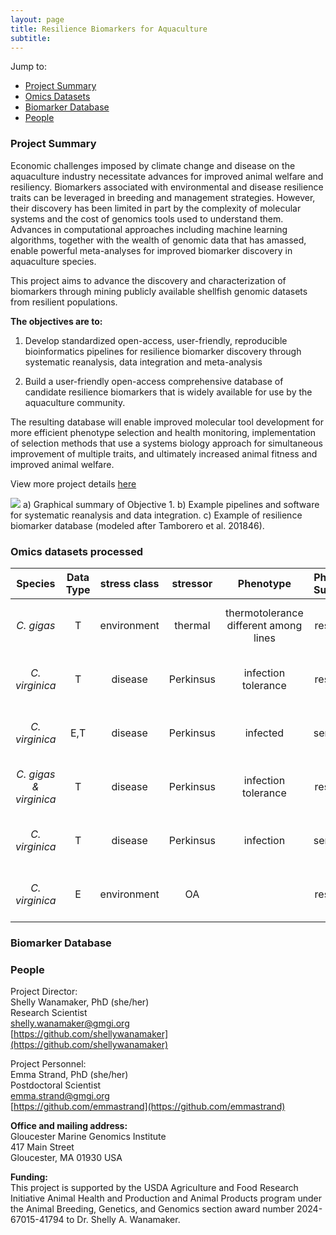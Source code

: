 ```yaml
---
layout: page
title: Resilience Biomarkers for Aquaculture
subtitle:
---
```


Jump to:  
- [Project Summary](#project-summary)
- [Omics Datasets](#omics-datasets)
- [Biomarker Database](#biomarker-database)
- [People](#people)

### Project Summary

Economic challenges imposed by climate change and disease on the aquaculture industry
necessitate advances for improved animal welfare and resiliency. Biomarkers associated with
environmental and disease resilience traits can be leveraged in breeding and management
strategies. However, their discovery has been limited in part by the complexity of molecular
systems and the cost of genomics tools used to understand them. Advances in computational
approaches including machine learning algorithms, together with the wealth of genomic data that
has amassed, enable powerful meta-analyses for improved biomarker discovery in aquaculture
species.

This project aims to advance the discovery and characterization of biomarkers
through mining publicly available shellfish genomic datasets from resilient populations.

**The objectives are to:**

1) Develop standardized open-access, user-friendly, reproducible bioinformatics pipelines for resilience biomarker discovery through systematic reanalysis, data integration and meta-analysis  

2) Build a user-friendly open-access comprehensive database of candidate resilience biomarkers that is widely available for use by the aquaculture community.

The resulting database will enable improved molecular tool development for more efficient
phenotype selection and health monitoring, implementation of selection methods that use a systems biology approach for simultaneous
improvement of multiple traits, and ultimately increased animal fitness and improved animal welfare.

View more project details [here](https://github.com/Resilience-Biomarkers-for-Aquaculture/Resilience-Biomarkers-for-Aquaculture.github.io/blob/master/docs/ProjectSummaryandNarrative.pdf)

![](https://raw.githubusercontent.com/Resilience-Biomarkers-for-Aquaculture/Resilience-Biomarkers-for-Aquaculture.github.io/master/img/fig1.png)
a) Graphical summary of Objective 1. b) Example pipelines and software for systematic reanalysis and data integration. c) Example of resilience biomarker database (modeled after Tamborero et al. 201846).

### Omics datasets processed

**Species**|**Data Type**|**stress class**|**stressor**|**Phenotype**|**Phenotpe Summary**|**Reference**|**DOI**|**SRA links**|**meta data file**|**counts table**|**DEG data**
:-----:|:-----:|:-----:|:-----:|:-----:|:-----:|:-----:|:-----:|:-----:|:-----:|:-----:|:-----:
_C. gigas_|T|environment|thermal |thermotolerance different among lines|resilience| Arredondo-Espinoza _et al._ 2023|[https://doi.org/10.1016/j.cbd.2023.101089](https://doi.org/10.1016/j.cbd.2023.101089)|[https://www.ncbi.nlm.nih.gov/biosample?LinkName=bioproject_biosample_all&from_uid=516210](https://www.ncbi.nlm.nih.gov/biosample?LinkName=bioproject_biosample_all&from_uid=516210)|[SraRunTable.csv](https://raw.githubusercontent.com/Resilience-Biomarkers-for-Aquaculture/Cgigas_denovotranscript/refs/heads/main/data/SraRunTable.csv) | [salmon.merged.gene_counts.tsv](https://gannet.fish.washington.edu/emma.strand/rnaseq/Cgigas_ArredondoEspinoza2023/salmon.merged.gene_counts.tsv)|
_C. virginica_|T|disease|Perkinsus|infection tolerance|resilience|Proestou _et al._ 2023|[https://doi.org/10.3389/fgene.2023.1054558](https://doi.org/10.3389/fgene.2023.1054558)|[https://www.ncbi.nlm.nih.gov/sra?LinkName=bioproject_sra_all&from_uid=894694](https://www.ncbi.nlm.nih.gov/sra?LinkName=bioproject_sra_all&from_uid=894694)|[SraRunTable.csv](https://github.com/Resilience-Biomarkers-for-Aquaculture/Cvirg_Pmarinus_RNAseq/blob/main/data/SraRunTable.csv) | [salmon.merged.gene_counts.tsv](https://gannet.fish.washington.edu/emma.strand/rnaseq/Cvir_Prkns_rnaseq_dataset1/salmon.merged.gene_counts.tsv)|
_C. virginica_|E,T|disease|Perkinsus|infected|sensitivity|Johnson _et al._ 2020|[https://doi.org/10.3389/fmars.2020.00598](https://doi.org/10.3389/fmars.2020.00598)|[https://www.ncbi.nlm.nih.gov/Traces/study/?acc=SRP246310&o=acc_s%3Aa](https://www.ncbi.nlm.nih.gov/Traces/study/?acc=SRP246310&o=acc_s%3Aa)|[SraRunTable(1).csv](https://github.com/Resilience-Biomarkers-for-Aquaculture/Cvirg_Pmarinus_RNAseq/blob/main/data/SraRunTable%20(1).csv) |[salmon.merged.gene_counts.tsv](https://gannet.fish.washington.edu/emma.strand/rnaseq/Cvir_Prkns_rnaseq_dataset2/salmon.merged.gene_counts.tsv) |
_C. gigas & virginica_|T|disease|Perkinsus|infection tolerance|resilience|Chan _et al._ 2021|[10.3389/fgene.2021.795706](https://doi.org/10.3389/fgene.2021.795706)|[https://www.ncbi.nlm.nih.gov/Traces/study/?acc=SAMN11031730&o=acc_s%3Aa](https://www.ncbi.nlm.nih.gov/Traces/study/?acc=SAMN11031730&o=acc_s%3Aa)|[SraRunTable(2).csv](https://github.com/Resilience-Biomarkers-for-Aquaculture/Cvirg_Pmarinus_RNAseq/blob/main/data/SraRunTable%20(2).csv) | [salmon.merged.gene_counts.tsv](https://gannet.fish.washington.edu/emma.strand/rnaseq/Cvir_Prkns_rnaseq_dataset3/salmon.merged.gene_counts.tsv) *Cgigas data [here](https://gannet.fish.washington.edu/emma.strand/rnaseq/Cvir_Prkns_rnaseq_dataset3_Cgigas/salmon.merged.gene_counts.tsv)|
_C. virginica_|T|disease|Perkinsus|infection |sensitivity|Sullivan and Proestou 2021|[https://doi.org/10.1016/j.aquaculture.2021.736831](https://doi.org/10.1016/j.aquaculture.2021.736831)|[https://www.ncbi.nlm.nih.gov/Traces/study/?acc=SRP301630&o=acc_s%3Aa](https://www.ncbi.nlm.nih.gov/Traces/study/?acc=SRP301630&o=acc_s%3Aa)|[SraRunTable(3).csv](https://github.com/Resilience-Biomarkers-for-Aquaculture/Cvirg_Pmarinus_RNAseq/blob/main/data/SraRunTable%20(3).csv) |[salmon.merged.gene_counts.tsv](https://gannet.fish.washington.edu/emma.strand/rnaseq/Cvir_Prkns_rnaseq_dataset4/salmon.merged.gene_counts.tsv) |
_C. virginica_|E|environment|OA ||resilience| Roberts _et al._ _unpublished_|[https://github.com/sr320/ceasmallr](https://github.com/sr320/ceasmallr)|[https://gannet.fish.washington.edu/seashell/bu-github/ceasmallr/data/](https://gannet.fish.washington.edu/seashell/bu-github/ceasmallr/data/)|[L18_larvae_meta.csv](https://github.com/sr320/ceasmallr/blob/main/data/L18_larvae_meta.csv) | [bismark.cov](https://gannet.fish.washington.edu/metacarcinus/USDA_MetaOmics/Cvirg_methylseq/bismark/methylation_calls/methylation_coverage/)|

### Biomarker Database

### People
Project Director:  
Shelly Wanamaker, PhD (she/her)  
Research Scientist  
[shelly.wanamaker@gmgi.org](mailto:shelly.wanamaker@gmgi.org)  
[https://github.com/shellywanamaker](https://github.com/shellywanamaker)

Project Personnel:  
Emma Strand, PhD (she/her)  
Postdoctoral Scientist  
[emma.strand@gmgi.org](mailto:emma.strand@gmgi.org)  
[https://github.com/emmastrand](https://github.com/emmastrand)

 **Office and mailing address:**  
Gloucester Marine Genomics Institute  
417 Main Street  
Gloucester, MA 01930 USA  

**Funding:**  
This project is supported by the USDA Agriculture and Food Research Initiative Animal Health and Production and Animal Products program under the Animal Breeding, Genetics, and Genomics section award number 2024-67015-41794 to Dr. Shelly A. Wanamaker.
